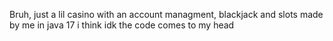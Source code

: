 Bruh, just a lil casino with an account managment, blackjack and slots
made by me
in java 17 i think idk
the code comes to my head
